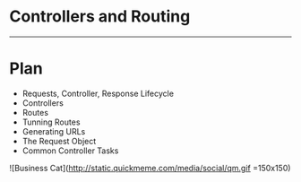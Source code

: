 # Controllers and Routing

---

# Plan

*   Requests, Controller, Response Lifecycle
*   Controllers
*   Routes
*   Tunning Routes
*   Generating URLs
*   The Request Object
*   Common Controller Tasks

![Business Cat](http://static.quickmeme.com/media/social/qm.gif =150x150)
